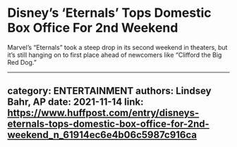 # Disney’s ‘Eternals’ Tops Domestic Box Office For 2nd Weekend

Marvel’s “Eternals” took a steep drop in its second weekend in theaters, but it’s still hanging on to first place ahead of newcomers like “Clifford the Big Red Dog.”

---
category: ENTERTAINMENT
authors: Lindsey Bahr, AP
date: 2021-11-14
link: https://www.huffpost.com/entry/disneys-eternals-tops-domestic-box-office-for-2nd-weekend_n_61914ec6e4b06c5987c916ca
---
